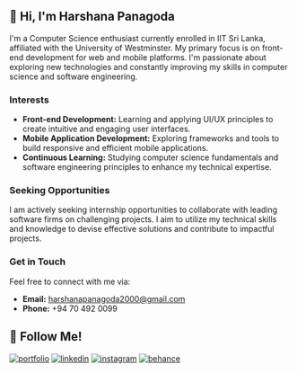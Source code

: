 ## 👋 Hi, I'm Harshana Panagoda

I'm a Computer Science enthusiast currently enrolled in IIT Sri Lanka, affiliated with the University of Westminster. My primary focus is on front-end development for web and mobile platforms. I'm passionate about exploring new technologies and constantly improving my skills in computer science and software engineering.

### Interests
- **Front-end Development:** Learning and applying UI/UX principles to create intuitive and engaging user interfaces.
- **Mobile Application Development:** Exploring frameworks and tools to build responsive and efficient mobile applications.
- **Continuous Learning:** Studying computer science fundamentals and software engineering principles to enhance my technical expertise.

### Seeking Opportunities
I am actively seeking internship opportunities to collaborate with leading software firms on challenging projects. I aim to utilize my technical skills and knowledge to devise effective solutions and contribute to impactful projects.

### Get in Touch
Feel free to connect with me via:
- **Email:** [harshanapanagoda2000@gmail.com](mailto:harshanapanagoda2000@gmail.com)
- **Phone:** +94 70 492 0099

## 🔗 Follow Me!
[![portfolio](https://img.shields.io/badge/portfolio-000?style=for-the-badge&logo=ko-fi&logoColor=white)](https://harshanapanagoda.github.io/Portfolio-website/)
[![linkedin](https://img.shields.io/badge/linkedin-0A66C2?style=for-the-badge&logo=linkedin&logoColor=white)](www.linkedin.com/in/harshana-panagoda)
[![instagram](https://img.shields.io/badge/instagram-E4405F?style=for-the-badge&logo=instagram&logoColor=white)](https://www.instagram.com/harshana_panagoda?igsh=b2NoeXA4OHFjb3dj&utm_source=qr)
[![behance](https://img.shields.io/badge/behance-1769FF?style=for-the-badge&logo=behance&logoColor=white)](https://www.behance.net/harshanpanagod)
